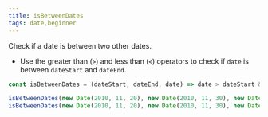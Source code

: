 ```yaml
---
title: isBetweenDates
tags: date,beginner
---
```


Check if a date is between two other dates.

- Use the greater than (`>`) and less than (`<`) operators to check if `date` is between `dateStart` and `dateEnd`.

```js
const isBetweenDates = (dateStart, dateEnd, date) => date > dateStart && date < dateEnd;
```

```js
isBetweenDates(new Date(2010, 11, 20), new Date(2010, 11, 30), new Date(2010, 11, 19)); // false
isBetweenDates(new Date(2010, 11, 20), new Date(2010, 11, 30), new Date(2010, 11, 25)); // true
```
